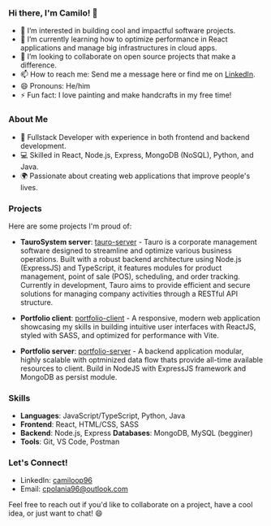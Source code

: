 ### Hi there, I'm Camilo! 👋

- 👀 I’m interested in building cool and impactful software projects.
- 🌱 I’m currently learning how to optimize performance in React applications and manage big infrastructures in cloud apps.
- 💞️ I’m looking to collaborate on open source projects that make a difference.
- 📫 How to reach me: Send me a message here or find me on [LinkedIn](https://www.linkedin.com/in/camiloop96/).
- 😄 Pronouns: He/him
- ⚡ Fun fact: I love painting and make handcrafts in my free time!

### About Me

- 🚀 Fullstack Developer with experience in both frontend and backend development.
- 💻 Skilled in React, Node.js, Express, MongoDB (NoSQL), Python, and Java.
- 🌍 Passionate about creating web applications that improve people's lives.

### Projects

Here are some projects I'm proud of:

- **TauroSystem server**: [tauro-server](https://github.com/camiloop96/tauro-server) - Tauro is a corporate management software designed to streamline and optimize various business operations. Built with a robust backend architecture using Node.js (ExpressJS) and TypeScript, it features modules for product management, point of sale (POS), scheduling, and order tracking. Currently in development, Tauro aims to provide efficient and secure solutions for managing company activities through a RESTful API structure.

- **Portfolio client**: [portfolio-client](https://github.com/camiloop96/portfolio-client) - A responsive, modern web application showcasing my skills in building intuitive user interfaces with ReactJS, styled with SASS, and optimized for performance with Vite.
- **Portfolio server**: [portfolio-server](https://github.com/camiloop96/portfolio-server) - A backend application modular, highly scalable with optminized data flow thats provide all-time available resources to client. Build in NodeJS with ExpressJS framework and MongoDB as persist module.


### Skills

- **Languages**: JavaScript/TypeScript, Python, Java
- **Frontend**: React, HTML/CSS, SASS
- **Backend**: Node.js, Express
**Databases**: MongoDB, MySQL (begginer)
- **Tools**: Git, VS Code, Postman

### Let's Connect!

- LinkedIn: [camiloop96](https://www.linkedin.com/in/camiloop96/)
- Email: cpolania96@outlook.com

Feel free to reach out if you'd like to collaborate on a project, have a cool idea, or just want to chat! 😄
